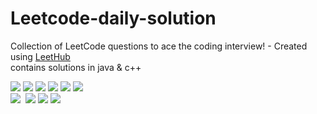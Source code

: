 # Leetcode-daily-solution
Collection of LeetCode questions to ace the coding interview! - Created using [LeetHub](https://github.com/QasimWani/LeetHub)<br>
contains solutions in java & c++ <br>
<div>
<img src="https://forthebadge.com/images/badges/open-source.svg" />
 <img src="https://img.shields.io/badge/-PRs%20welcome-green" />
  <img src="https://api.visitorbadge.io/api/visitors?path=https%3A%2F%2Fgithub.com%2FSubrata2003%2FLeetcode-daily-solution&countColor=%23263759&style=flat" />
  <img src="https://img.shields.io/github/forks/Subrata2003/Leetcode-daily-solution" />
  <img src="https://img.shields.io/github/stars/Subrata2003/Leetcode-daily-solution" />
  <img src="https://img.shields.io/github/last-commit/Subrata2003/Leetcode-daily-solution" /><br>
   <img src="https://img.shields.io/github/issues/Subrata2003/Leetcode-daily-solution" />
  <img src"https://img.shields.io/github/issues-closed-raw/Subrata2003/Leetcode-daily-solution" />
  <img src="https://img.shields.io/github/issues-closed-raw/Subrata2003/Leetcode-daily-solution" />
  <img src="https://img.shields.io/github/issues-pr-raw/Subrata2003/Leetcode-daily-solution" />
  <img src="https://img.shields.io/github/issues-pr-closed/Subrata2003/Leetcode-daily-solution" />
  </div>
